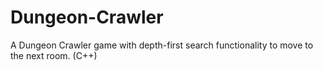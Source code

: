 # Dungeon-Crawler
A Dungeon Crawler game with depth-first search functionality to move to the next room. (C++)
